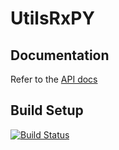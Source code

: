 # UtilsRxPY

## Documentation

Refer to the [API docs](https://carsten-leue.github.io/UtilsRxPY/)

## Build Setup

[![Build Status](https://www.travis-ci.com/Carsten-Leue/UtilsRxPY.svg?branch=main)](https://www.travis-ci.com/Carsten-Leue/UtilsRxPY)
